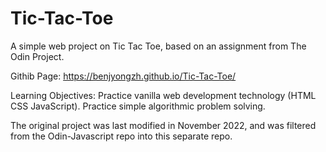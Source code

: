 # Tic-Tac-Toe
A simple web project on Tic Tac Toe, based on an assignment from The Odin Project.

Githib Page: https://benjyongzh.github.io/Tic-Tac-Toe/

Learning Objectives:
Practice vanilla web development technology (HTML CSS JavaScript).
Practice simple algorithmic problem solving.

The original project was last modified in November 2022, and was filtered from the Odin-Javascript repo into this separate repo.
